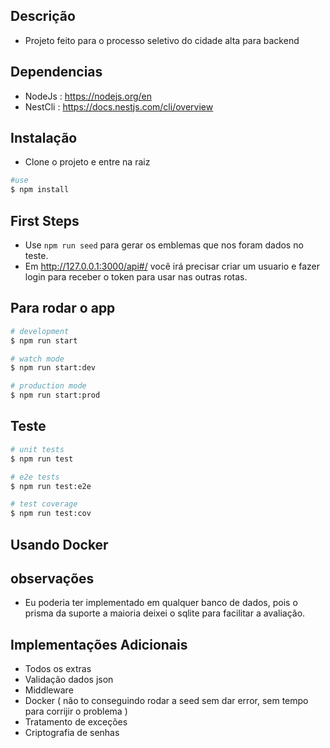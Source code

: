## Descrição
  - Projeto feito para o processo seletivo do cidade alta para backend

## Dependencias
  - NodeJs : https://nodejs.org/en
  - NestCli : https://docs.nestjs.com/cli/overview

## Instalação
  - Clone o projeto e entre na raiz
```bash
#use
$ npm install
```

## First Steps
  - Use ```npm run seed``` para gerar os emblemas que nos foram dados no teste.
  - Em http://127.0.0.1:3000/api#/ você irá precisar criar um usuario e fazer login para receber o token para usar nas outras rotas.

## Para rodar o app

```bash
# development
$ npm run start

# watch mode
$ npm run start:dev

# production mode
$ npm run start:prod
```

## Teste

```bash
# unit tests
$ npm run test

# e2e tests
$ npm run test:e2e

# test coverage
$ npm run test:cov
```

## Usando Docker

## observações
  - Eu poderia ter implementado em qualquer banco de dados, pois o prisma da suporte a maioria
deixei o sqlite para facilitar a avaliação.

## Implementações Adicionais
  - Todos os extras
  - Validação dados json
  - Middleware
  - Docker ( não to conseguindo rodar a seed sem dar error, sem tempo para corrijir o problema )
  - Tratamento de exceções
  - Criptografia de senhas